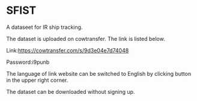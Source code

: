 # SFIST

A dataseet for IR ship tracking.

The dataset is uploaded on cowtransfer. The link is listed below.

Link:https://cowtransfer.com/s/9d3e04e7d74048

Password:i9punb

The language of link website can be switched to English by clicking button in the upper right corner.

The dataset can be downloaded without signing up.
